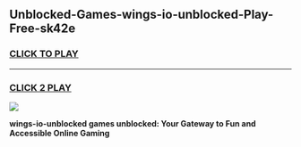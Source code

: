 
## Unblocked-Games-wings-io-unblocked-Play-Free-sk42e
<h3>
<a href="https://premium76.site?title=wings-io-unblocked&ref=23A">CLICK TO PLAY</a></h3>
<hr>

<h3>
<a href="https://premium76.site?title=wings-io-unblocked&ref=23A">CLICK 2 PLAY</a>
  
</h3>

<a href="https://premium76.site?title=wings-io-unblocked&ref=23A"><img src="https://clearcache.store/games.png"></a>


**wings-io-unblocked games unblocked: Your Gateway to Fun and Accessible Online Gaming**
